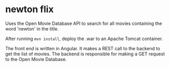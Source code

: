 # newton flix

Uses the Open Movie Database API to search for all movies containing the word 'newton' in the title.

After running ```mvn install```, deploy the .war to an Apache Tomcat container.

The front end is written in Angular. It makes a REST call to the backend to get the list of movies. The backend is responsible for making a GET request to the Open Movie Database.

